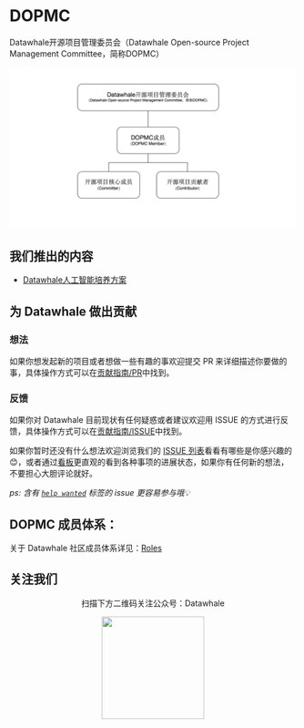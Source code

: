 # DOPMC
Datawhale开源项目管理委员会（Datawhale Open-source Project Management Committee，简称DOPMC）
<center><img src="./images/jiagou.png"></center>

## 我们推出的内容
- [Datawhale人工智能培养方案](https://datawhale.feishu.cn/docs/doccn0AOicI3LJ8RwhY0cuDPSOc)

## 为 Datawhale 做出贡献
### 想法
如果你想发起新的项目或者想做一些有趣的事欢迎提交 PR 来详细描述你要做的事，具体操作方式可以在[贡献指南/PR](./CONTRIBUTING.md)中找到。
### 反馈
如果你对 Datawhale 目前现状有任何疑惑或者建议欢迎用 ISSUE 的方式进行反馈，具体操作方式可以在[贡献指南/ISSUE](./CONTRIBUTING.md)中找到。

如果你暂时还没有什么想法欢迎浏览我们的 [ISSUE 列表](https://github.com/datawhalechina/DOPMC/issues)看看有哪些是你感兴趣的😊，或者通过[看板](https://github.com/datawhalechina/DOPMC/projects/1?fullscreen=true)更直观的看到各种事项的进展状态，如果你有任何新的想法，不要担心大胆评论就好。

*ps: 含有 [`help wanted`](https://github.com/datawhalechina/DOPMC/issues?q=is%3Aissue+is%3Aopen+label%3A%22help+wanted%22) 标签的 issue 更容易参与哦💡*

## DOPMC 成员体系：
关于 Datawhale 社区成员体系详见：[Roles](./ROLES.md)

## 关注我们
<div align=center>
<p>扫描下方二维码关注公众号：Datawhale</p>
<img src="https://raw.githubusercontent.com/datawhalechina/pumpkin-book/master/res/qrcode.jpeg" width = "180" height = "180">
</div>
